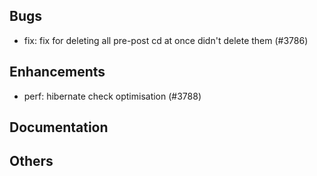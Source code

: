 ## Bugs
- fix: fix for deleting all pre-post cd at once didn't delete them  (#3786)
## Enhancements
- perf: hibernate check optimisation (#3788)
## Documentation
## Others
